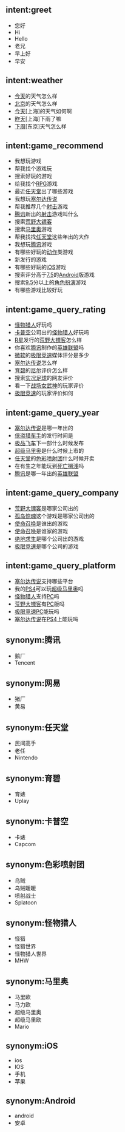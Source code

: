 ## intent:greet
- 您好
- Hi
- Hello
- 老兄
- 早上好
- 早安

## intent:weather
- [今天](date)的天气怎么样
- [北京](location)的天气怎么样
- [今天](date)[上海]的天气如何啊
- [昨天](date)[上海]下雨了嘛
- [下周](date)[东京]天气怎么样

## intent:game_recommend
- 我想玩游戏
- 帮我找个游戏玩
- 搜索好玩的游戏
- 给我找个[RPG](type)游戏
- 最近[任天堂](company)出了哪些游戏
- 我想玩[塞尔达传说](name)
- 帮我推荐几个[射击](type)游戏
- [腾讯](company)新出的[射击](type)游戏叫什么
- 搜索[荒野大镖客](name)
- 搜索[马里奥](name)游戏
- 帮我找找[任天堂](company)这些年出的大作
- 我想玩[腾讯](company)游戏
- 有哪些好玩的[动作](type)类游戏
- 新发行的游戏
- 有哪些好玩的[iOS](platform)游戏
- 搜索评分高于[7.5](score)的[Android](platform)版游戏
- 搜索[9.5](score)分以上的[角色扮演](type)游戏
- 有哪些游戏比较好玩

## intent:game_query_rating
- [怪物猎人](name)好玩吗
- [卡普空](company)公司出的[怪物猎人](name)好玩吗
- [R星](company)发行的[荒野大镖客](name)怎么样
- 你喜欢[腾讯](company)制作的[英雄联盟](name)吗
- [微软](company)的[极限竞速](name)媒体评分是多少
- [塞尔达传说](name)怎么样
- [育碧](company)的[尼尔](name)评价怎么样
- 搜索[实况足球](name)的网友评价
- 看一下[战场女武神](name)的玩家评价
- [极限竞速](name)的玩家评价如何

## intent:game_query_year
- [塞尔达传说](name)是哪一年出的
- [侠盗猎车手](name)的发行时间是
- [极品飞车](name)下一部什么时候发布
- [超级马里奥](name)是什么时候上市的
- [任天堂](company)的[色彩喷射团](name)什么时候开卖
- 在有生之年能玩到[死亡搁浅](game)吗
- [腾讯](company)是哪一年出的[英雄联盟](game)

## intent:game_query_company
- [荒野大镖客](name)是哪家公司出的
- [孤岛惊魂](name)这个游戏是哪家公司出的
- [使命召唤](name)是谁出的游戏
- [使命召唤](name)是谁家的游戏
- [绝地求生](name)是哪个公司出的游戏
- [极限竞速](name)是哪个公司的游戏

## intent:game_query_platform
- [塞尔达传说](name)支持哪些平台
- 我的[PS4](platform)可以玩[超级马里奥](name)吗
- [怪物猎人](name)支持[PC](platform)吗
- [荒野大镖客](name)有[PC](platform)版吗
- [极限竞速](name)[PC](platform)能玩吗
- [塞尔达传说](game)在[PS4](platform)上能玩吗

## synonym:腾讯
- 鹅厂
- Tencent

## synonym:网易
- 猪厂
- 黄易

## synonym:任天堂
- 民间高手
- 老任
- Nintendo

## synonym:育碧
- 育婊
- Uplay

## synonym:卡普空
- 卡婊
- Capcom

## synonym:色彩喷射团
- 乌贼
- 乌贼暖暖
- 喷射战士
- Splatoon

## synonym:怪物猎人
- 怪猎
- 怪猎世界
- 怪物猎人世界
- MHW

## synonym:马里奥
- 马里欧
- 马力欧
- 超级马里奥
- 超级马里欧
- Mario

## synonym:iOS
- ios
- IOS
- 手机
- 苹果

## synonym:Android
- android
- 安卓